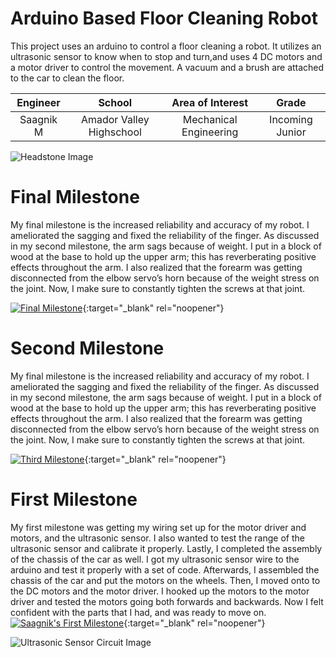 ﻿# Arduino Based Floor Cleaning Robot
This project uses an arduino to control a floor cleaning a robot. It utilizes an ultrasonic sensor to know when to stop and turn,and uses 4 DC motors and a motor driver to control the movement. A vacuum and a brush are attached to the car to clean the floor.

| **Engineer** | **School** | **Area of Interest** | **Grade** |
|:--:|:--:|:--:|:--:|
| Saagnik M | Amador Valley Highschool | Mechanical Engineering | Incoming Junior

![Headstone Image](https://www.mominthecity.com/wp-content/uploads/2018/11/IMG_5320.jpg)
  
# Final Milestone
My final milestone is the increased reliability and accuracy of my robot. I ameliorated the sagging and fixed the reliability of the finger. As discussed in my second milestone, the arm sags because of weight. I put in a block of wood at the base to hold up the upper arm; this has reverberating positive effects throughout the arm. I also realized that the forearm was getting disconnected from the elbow servo’s horn because of the weight stress on the joint. Now, I make sure to constantly tighten the screws at that joint. 

[![Final Milestone](https://res.cloudinary.com/marcomontalbano/image/upload/v1612573869/video_to_markdown/images/youtube--F7M7imOVGug-c05b58ac6eb4c4700831b2b3070cd403.jpg )](https://www.youtube.com/watch?v=F7M7imOVGug&feature=emb_logo "Final Milestone"){:target="_blank" rel="noopener"}

# Second Milestone
My final milestone is the increased reliability and accuracy of my robot. I ameliorated the sagging and fixed the reliability of the finger. As discussed in my second milestone, the arm sags because of weight. I put in a block of wood at the base to hold up the upper arm; this has reverberating positive effects throughout the arm. I also realized that the forearm was getting disconnected from the elbow servo’s horn because of the weight stress on the joint. Now, I make sure to constantly tighten the screws at that joint.

[![Third Milestone](https://res.cloudinary.com/marcomontalbano/image/upload/v1612574014/video_to_markdown/images/youtube--y3VAmNlER5Y-c05b58ac6eb4c4700831b2b3070cd403.jpg)](https://www.youtube.com/watch?v=y3VAmNlER5Y&feature=emb_logo "Second Milestone"){:target="_blank" rel="noopener"}

# First Milestone
My first milestone was getting my wiring set up for the motor driver and motors, and the ultrasonic sensor. I also wanted to test the range of the ultrasonic sensor and calibrate it properly. Lastly, I completed the assembly of the chassis of the car as well. I got my ultrasonic sensor wire to the arduino and test it properly with a set of code. Afterwards, I assembled the chassis of the car and put the motors on the wheels. Then, I moved onto to the DC motors and the motor driver. I hooked up the motors to the motor driver and tested the motors going both forwards and backwards. Now I felt confident with the parts that I had, and was ready to move on.
[![Saagnik's First Milestone](https://res.cloudinary.com/marcomontalbano/image/upload/v1624637713/video_to_markdown/images/youtube--c-zeE-uog2Q-c05b58ac6eb4c4700831b2b3070cd403.jpg)](https://youtu.be/c-zeE-uog2Q "Saagnik's First Milestone"){:target="_blank" rel="noopener"}

![Ultrasonic Sensor Circuit Image](https://cdn.discordapp.com/attachments/807072542095441940/858024902699515944/unknown.png)

